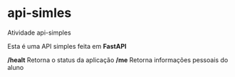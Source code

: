 # api-simles
Atividade api-simples

Esta  é uma API simples feita em **FastAPI**

**/healt** Retorna o status da aplicação 
**/me** Retorna informações pessoais do aluno